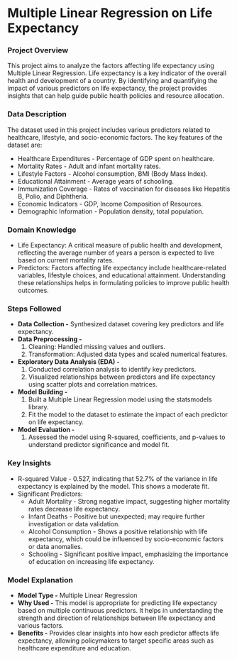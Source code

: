 # Multiple Linear Regression on Life Expectancy
### Project Overview
This project aims to analyze the factors affecting life expectancy using Multiple Linear Regression. Life expectancy is a key indicator of the overall health and development of a country. By identifying and quantifying the impact of various predictors on life expectancy, the project provides insights that can help guide public health policies and resource allocation.

### Data Description
The dataset used in this project includes various predictors related to healthcare, lifestyle, and socio-economic factors. The key features of the dataset are:
* Healthcare Expenditures - Percentage of GDP spent on healthcare.
* Mortality Rates - Adult and infant mortality rates.
* Lifestyle Factors - Alcohol consumption, BMI (Body Mass Index).
* Educational Attainment - Average years of schooling.
* Immunization Coverage - Rates of vaccination for diseases like Hepatitis B, Polio, and Diphtheria.
* Economic Indicators - GDP, Income Composition of Resources.
* Demographic Information - Population density, total population.

### Domain Knowledge
* Life Expectancy: A critical measure of public health and development, reflecting the average number of years a person is expected to live based on current mortality rates.
* Predictors: Factors affecting life expectancy include healthcare-related variables, lifestyle choices, and educational attainment. Understanding these relationships helps in formulating policies to improve public health outcomes.
### Steps Followed
* **Data Collection -** Synthesized dataset covering key predictors and life expectancy.
* **Data Preprocessing -** 
    1. Cleaning: Handled missing values and outliers.
    2. Transformation: Adjusted data types and scaled numerical features.
* **Exploratory Data Analysis (EDA) -** 
    1. Conducted correlation analysis to identify key predictors.
    2. Visualized relationships between predictors and life expectancy using scatter plots and correlation matrices.
* **Model Building -**
    1. Built a Multiple Linear Regression model using the statsmodels library.
    2. Fit the model to the dataset to estimate the impact of each predictor on life expectancy.
* **Model Evaluation -**
    1. Assessed the model using R-squared, coefficients, and p-values to understand predictor significance and model fit.

### Key Insights
* R-squared Value - 0.527, indicating that 52.7% of the variance in life expectancy is explained by the model. This shows a moderate fit.
* Significant Predictors:
    * Adult Mortality - Strong negative impact, suggesting higher mortality rates decrease life expectancy.
    * Infant Deaths - Positive but unexpected; may require further investigation or data validation.
    * Alcohol Consumption - Shows a positive relationship with life expectancy, which could be influenced by socio-economic factors or data anomalies.
    * Schooling - Significant positive impact, emphasizing the importance of education on increasing life expectancy.
### Model Explanation
* **Model Type -** Multiple Linear Regression
* **Why Used -** This model is appropriate for predicting life expectancy based on multiple continuous predictors. It helps in understanding the strength and direction of relationships between life expectancy and various factors.
* **Benefits -** Provides clear insights into how each predictor affects life expectancy, allowing policymakers to target specific areas such as healthcare expenditure and education.
